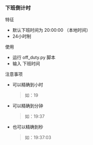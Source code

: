 ### **下班倒计时**

特征

- 默认下班时间为 20:00:00 （本地时间）
- 24小时制

使用

- 运行 off_duty.py 脚本
- 输入 下班时间

注意事项

- 可以精确到小时

  > 如：19

- 可以精确到分钟

  > 如：19:37

- 也可以精确到秒

  > 如：19:37:03